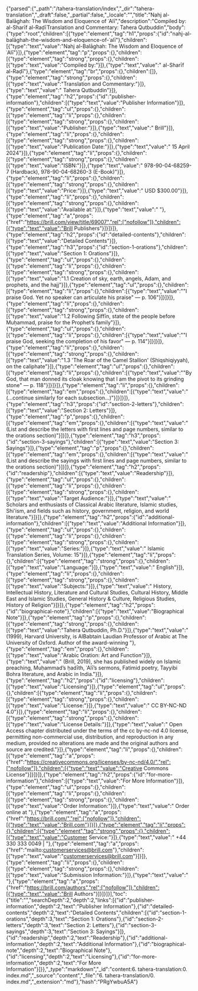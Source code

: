{"parsed":{"_path":"/tahera-translation/index","_dir":"tahera-translation","_draft":false,"_partial":false,"_locale":"","title":"Nahj al-Balāghah: The Wisdom and Eloquence of ʿAlī","description":"Compiled by: al-Sharīf al-RaḍīTranslation and Commentary: Tahera Qutbuddin","body":{"type":"root","children":[{"type":"element","tag":"h1","props":{"id":"nahj-al-balāghah-the-wisdom-and-eloquence-of-ʿalī"},"children":[{"type":"text","value":"Nahj al-Balāghah: The Wisdom and Eloquence of ʿAlī"}]},{"type":"element","tag":"p","props":{},"children":[{"type":"element","tag":"strong","props":{},"children":[{"type":"text","value":"Compiled by:"}]},{"type":"text","value":" al-Sharīf al-Raḍī"},{"type":"element","tag":"br","props":{},"children":[]},{"type":"element","tag":"strong","props":{},"children":[{"type":"text","value":"Translation and Commentary:"}]},{"type":"text","value":" Tahera Qutbuddin"}]},{"type":"element","tag":"h2","props":{"id":"publisher-information"},"children":[{"type":"text","value":"Publisher Information"}]},{"type":"element","tag":"ul","props":{},"children":[{"type":"element","tag":"li","props":{},"children":[{"type":"element","tag":"strong","props":{},"children":[{"type":"text","value":"Publisher:"}]},{"type":"text","value":" Brill"}]},{"type":"element","tag":"li","props":{},"children":[{"type":"element","tag":"strong","props":{},"children":[{"type":"text","value":"Publication Date:"}]},{"type":"text","value":" 15 April 2024"}]},{"type":"element","tag":"li","props":{},"children":[{"type":"element","tag":"strong","props":{},"children":[{"type":"text","value":"ISBN:"}]},{"type":"text","value":" 978-90-04-68259-7 (Hardback), 978-90-04-68260-3 (E-Book)"}]},{"type":"element","tag":"li","props":{},"children":[{"type":"element","tag":"strong","props":{},"children":[{"type":"text","value":"Price:"}]},{"type":"text","value":" USD $300.00"}]},{"type":"element","tag":"li","props":{},"children":[{"type":"element","tag":"strong","props":{},"children":[{"type":"text","value":"Available at:"}]},{"type":"text","value":" "},{"type":"element","tag":"a","props":{"href":"https://brill.com/view/title/69007","rel":["nofollow"]},"children":[{"type":"text","value":"Brill Publishers"}]}]}]},{"type":"element","tag":"h2","props":{"id":"detailed-contents"},"children":[{"type":"text","value":"Detailed Contents"}]},{"type":"element","tag":"h3","props":{"id":"section-1-orations"},"children":[{"type":"text","value":"Section 1: Orations"}]},{"type":"element","tag":"ul","props":{},"children":[{"type":"element","tag":"li","props":{},"children":[{"type":"element","tag":"strong","props":{},"children":[{"type":"text","value":"1.1 Creation of sky, earth, angels, Adam, and prophets, and the hajj"}]},{"type":"element","tag":"ul","props":{},"children":[{"type":"element","tag":"li","props":{},"children":[{"type":"text","value":"\"I praise God. Yet no speaker can articulate his praise\" — p. 106"}]}]}]},{"type":"element","tag":"li","props":{},"children":[{"type":"element","tag":"strong","props":{},"children":[{"type":"text","value":"1.2 Following Ṣiffīn, state of the people before Muḥammad, praise for the Prophet’s family"}]},{"type":"element","tag":"ul","props":{},"children":[{"type":"element","tag":"li","props":{},"children":[{"type":"text","value":"\"I praise God, seeking the completion of his favor\" — p. 114"}]}]}]},{"type":"element","tag":"li","props":{},"children":[{"type":"element","tag":"strong","props":{},"children":[{"type":"text","value":"1.3 'The Roar of the Camel Stallion' (Shiqshiqiyyah), on the caliphate"}]},{"type":"element","tag":"ul","props":{},"children":[{"type":"element","tag":"li","props":{},"children":[{"type":"text","value":"\"By God, that man donned its cloak knowing that I am the pivot to its grinding stone\" — p. 118"}]}]}]},{"type":"element","tag":"li","props":{},"children":[{"type":"element","tag":"em","props":{},"children":[{"type":"text","value":"(...continue similarly for each subsection...)"}]}]}]},{"type":"element","tag":"h3","props":{"id":"section-2-letters"},"children":[{"type":"text","value":"Section 2: Letters"}]},{"type":"element","tag":"p","props":{},"children":[{"type":"element","tag":"em","props":{},"children":[{"type":"text","value":"(List and describe the letters with first lines and page numbers, similar to the orations section)"}]}]},{"type":"element","tag":"h3","props":{"id":"section-3-sayings"},"children":[{"type":"text","value":"Section 3: Sayings"}]},{"type":"element","tag":"p","props":{},"children":[{"type":"element","tag":"em","props":{},"children":[{"type":"text","value":"(List and describe the sayings with first lines and page numbers, similar to the orations section)"}]}]},{"type":"element","tag":"h2","props":{"id":"readership"},"children":[{"type":"text","value":"Readership"}]},{"type":"element","tag":"ul","props":{},"children":[{"type":"element","tag":"li","props":{},"children":[{"type":"element","tag":"strong","props":{},"children":[{"type":"text","value":"Target Audience:"}]},{"type":"text","value":" Scholars and enthusiasts of Classical Arabic literature, Islamic studies, Shi'ism, and fields such as history, government, religion, and world literature."}]}]},{"type":"element","tag":"h2","props":{"id":"additional-information"},"children":[{"type":"text","value":"Additional Information"}]},{"type":"element","tag":"ul","props":{},"children":[{"type":"element","tag":"li","props":{},"children":[{"type":"element","tag":"strong","props":{},"children":[{"type":"text","value":"Series:"}]},{"type":"text","value":" Islamic Translation Series, Volume: 15"}]},{"type":"element","tag":"li","props":{},"children":[{"type":"element","tag":"strong","props":{},"children":[{"type":"text","value":"Language:"}]},{"type":"text","value":" English"}]},{"type":"element","tag":"li","props":{},"children":[{"type":"element","tag":"strong","props":{},"children":[{"type":"text","value":"Subjects:"}]},{"type":"text","value":" History, Intellectual History, Literature and Cultural Studies, Cultural History, Middle East and Islamic Studies, General History & Culture, Religious Studies, History of Religion"}]}]},{"type":"element","tag":"h2","props":{"id":"biographical-note"},"children":[{"type":"text","value":"Biographical Note"}]},{"type":"element","tag":"p","props":{},"children":[{"type":"element","tag":"strong","props":{},"children":[{"type":"text","value":"Tahera Qutbuddin, Ph.D."}]},{"type":"text","value":" (1999), Harvard University, is AlBabtain Laudian Professor of Arabic at The University of Oxford. Author of the award-winning "},{"type":"element","tag":"em","props":{},"children":[{"type":"text","value":"Arabic Oration: Art and Function"}]},{"type":"text","value":" (Brill, 2019), she has published widely on Islamic preaching, Muḥammad’s ḥadīth, ʿAlī’s sermons, Fatimid poetry, Tayyibi Bohra literature, and Arabic in India."}]},{"type":"element","tag":"h2","props":{"id":"licensing"},"children":[{"type":"text","value":"Licensing"}]},{"type":"element","tag":"ul","props":{},"children":[{"type":"element","tag":"li","props":{},"children":[{"type":"element","tag":"strong","props":{},"children":[{"type":"text","value":"License:"}]},{"type":"text","value":" CC BY-NC-ND 4.0"}]},{"type":"element","tag":"li","props":{},"children":[{"type":"element","tag":"strong","props":{},"children":[{"type":"text","value":"License Details:"}]},{"type":"text","value":" Open Access chapter distributed under the terms of the cc by-nc-nd 4.0 license, permitting non-commercial use, distribution, and reproduction in any medium, provided no alterations are made and the original authors and source are credited."}]},{"type":"element","tag":"li","props":{},"children":[{"type":"element","tag":"a","props":{"href":"https://creativecommons.org/licenses/by-nc-nd/4.0/","rel":["nofollow"]},"children":[{"type":"text","value":"Creative Commons License"}]}]}]},{"type":"element","tag":"h2","props":{"id":"for-more-information"},"children":[{"type":"text","value":"For More Information"}]},{"type":"element","tag":"ul","props":{},"children":[{"type":"element","tag":"li","props":{},"children":[{"type":"element","tag":"strong","props":{},"children":[{"type":"text","value":"Order Information:"}]},{"type":"text","value":" Order online at "},{"type":"element","tag":"a","props":{"href":"https://brill.com/","rel":["nofollow"]},"children":[{"type":"text","value":"Brill.com"}]}]},{"type":"element","tag":"li","props":{},"children":[{"type":"element","tag":"strong","props":{},"children":[{"type":"text","value":"Customer Service:"}]},{"type":"text","value":" +44 330 333 0049 | "},{"type":"element","tag":"a","props":{"href":"mailto:customerservices@brill.com"},"children":[{"type":"text","value":"customerservices@brill.com"}]}]},{"type":"element","tag":"li","props":{},"children":[{"type":"element","tag":"strong","props":{},"children":[{"type":"text","value":"Submission Information:"}]},{"type":"text","value":" "},{"type":"element","tag":"a","props":{"href":"https://brill.com/authors","rel":["nofollow"]},"children":[{"type":"text","value":"Brill Authors"}]}]}]}],"toc":{"title":"","searchDepth":2,"depth":2,"links":[{"id":"publisher-information","depth":2,"text":"Publisher Information"},{"id":"detailed-contents","depth":2,"text":"Detailed Contents","children":[{"id":"section-1-orations","depth":3,"text":"Section 1: Orations"},{"id":"section-2-letters","depth":3,"text":"Section 2: Letters"},{"id":"section-3-sayings","depth":3,"text":"Section 3: Sayings"}]},{"id":"readership","depth":2,"text":"Readership"},{"id":"additional-information","depth":2,"text":"Additional Information"},{"id":"biographical-note","depth":2,"text":"Biographical Note"},{"id":"licensing","depth":2,"text":"Licensing"},{"id":"for-more-information","depth":2,"text":"For More Information"}]}},"_type":"markdown","_id":"content:6. tahera-translation:0. index.md","_source":"content","_file":"6. tahera-translation/0. index.md","_extension":"md"},"hash":"PRgYwbuA5A"}